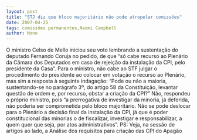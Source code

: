 ```yaml
---
layout: post
title: "STJ diz que bloco majoritário não pode atropelar comissões"
date: 2007-04-25
tags: comissões permanentes,Naomi Campbell
author: None
---
```

O ministro Celso de Mello iniciou seu voto lembrando a sustentação do deputado Fernando Coruja no pedido, de que “só cabe recurso ao Plenário da Câmara dos Deputados em caso de rejeição da instalação da CPI, pelo presidente da Casa”.
Para o ministro, não cabe ao STF julgar o procedimento do presidente ao colocar em votação o recurso ao Plenário, mas sim a resposta à seguinte indagação: 
“Pode ou não a maioria, sustentando-se no parágrafo 3º, do artigo 58 da Constituição, levantar questão de ordem e, por recurso, obstar a criação da CPI?” 
Não, respondeu o próprio ministro, pois “a prerrogativa de investigar da minoria, já deferida, não poderia ser comprometida pelo bloco majoritário. Não se pode deslocar para o Plenário a decisão final da instalação da CPI, já que é poder constitucional das minorias o de fiscalizar, investigar e responsabilizar, a quem quer que seja, por atos administrativos”.
PS: Veja, na sessão de artigos ao lado, a Análise dos requisitos para criação das CPI do Apagão 
